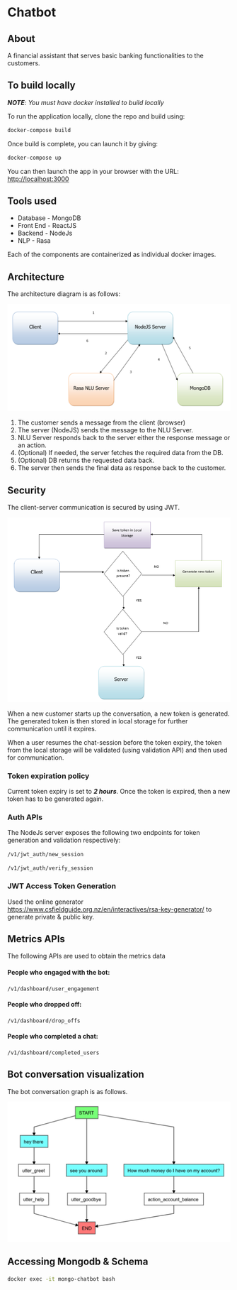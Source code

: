 # Chatbot

## About
A financial assistant that serves basic banking functionalities to the customers.

## To build locally

****NOTE***: You must have docker installed to build locally*

To run the application locally, clone the repo and build using:

```bash
docker-compose build
```

Once build is complete, you can launch it by giving:

```bash
docker-compose up
```

You can then launch the app in your browser with the URL: [http://localhost:3000](http://localhost:3000)


## Tools used
* Database - MongoDB
* Front End - ReactJS
* Backend - NodeJs
* NLP - Rasa

Each of the components are containerized as individual docker images.

## Architecture

The architecture diagram is as follows:

![Architecture Diagram](./architecture.png)

1. The customer sends a message from the client (browser)
2. The server (NodeJS) sends the message to the NLU Server.
3. NLU Server responds back to the server either the response message or an action.
4. (Optional) If needed, the server fetches the required data from the DB.
5. (Optional) DB returns the requested data back.
6. The server then sends the final data as response back to the customer.

## Security
The client-server communication is secured by using JWT.

![Security architecture](./security_architecture.png)

When a new customer starts up the conversation, a new token is generated. The generated token is then stored in local storage for further communication until it expires.

When a user resumes the chat-session before the token expiry, the token from the local storage will be validated (using validation API) and then used for communication.

### Token expiration policy
Current token expiry is set to ***2 hours***. Once the token is expired, then a new token has to be generated again.

### Auth APIs

The NodeJs server exposes the following two endpoints for token generation and validation respectively:

`/v1/jwt_auth/new_session`

`/v1/jwt_auth/verify_session`

### JWT Access Token Generation
Used the online generator https://www.csfieldguide.org.nz/en/interactives/rsa-key-generator/ to generate private & public key.

## Metrics APIs
The following APIs are used to obtain the metrics data

#### People who engaged with the bot:
`/v1/dashboard/user_engagement`

#### People who dropped off:
`/v1/dashboard/drop_offs`

#### People who completed a chat:
`/v1/dashboard/completed_users`

## Bot conversation visualization
The bot conversation graph is as follows.

![Conversation graph](./graph.png)

## Accessing Mongodb & Schema
```bash
docker exec -it mongo-chatbot bash
```
